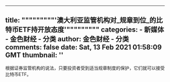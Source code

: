 
---
title: """""""""'澳大利亚监管机构对_规章到位_的比特币ETF持开放态度'"""""""""
categories: 
    - 新媒体
    - 金色财经 - 分类
author: 金色财经 - 分类
comments: false
date: Sat, 13 Feb 2021 01:58:09 GMT
thumbnail: ''
---

<div>   
根据证券监管机构的说法，只要投资者受到适当规章制度的保护，它们就可以接受比特币ETF。  
</div>
            